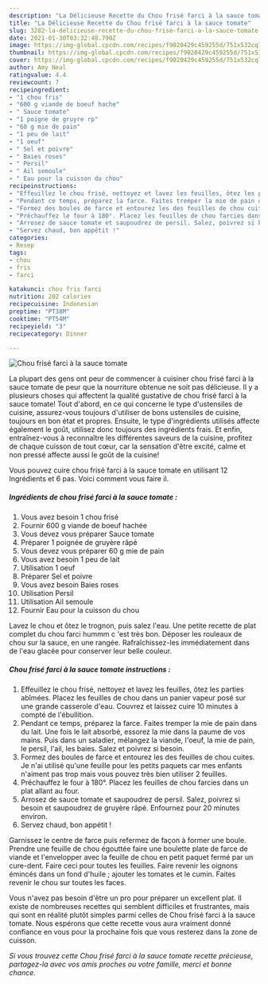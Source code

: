 ```yaml
---
description: "La Délicieuse Recette du Chou frisé farci à la sauce tomate"
title: "La Délicieuse Recette du Chou frisé farci à la sauce tomate"
slug: 3282-la-delicieuse-recette-du-chou-frise-farci-a-la-sauce-tomate
date: 2021-01-30T03:32:48.790Z
image: https://img-global.cpcdn.com/recipes/f9020429c459255d/751x532cq70/chou-frise-farci-a-la-sauce-tomate-photo-principale-de-la-recette.jpg
thumbnail: https://img-global.cpcdn.com/recipes/f9020429c459255d/751x532cq70/chou-frise-farci-a-la-sauce-tomate-photo-principale-de-la-recette.jpg
cover: https://img-global.cpcdn.com/recipes/f9020429c459255d/751x532cq70/chou-frise-farci-a-la-sauce-tomate-photo-principale-de-la-recette.jpg
author: Amy Neal
ratingvalue: 4.4
reviewcount: 7
recipeingredient:
- "1 chou fris"
- "600 g viande de boeuf hache"
- " Sauce tomate"
- "1 poigne de gruyre rp"
- "60 g mie de pain"
- "1 peu de lait"
- "1 oeuf"
- " Sel et poivre"
- " Baies roses"
- " Persil"
- " Ail semoule"
- " Eau pour la cuisson du chou"
recipeinstructions:
- "Effeuillez le chou frisé, nettoyez et lavez les feuilles, ôtez les parties abîmées. Placez les feuilles de chou dans un panier vapeur posé sur une grande casserole d&#39;eau. Couvrez et laissez cuire 10 minutes à compté de l&#39;ébullition."
- "Pendant ce temps, préparez la farce. Faites tremper la mie de pain dans du lait. Une fois le lait absorbé, essorez la mie dans la paume de vos mains. Puis dans un saladier, mélangez la viande, l&#39;oeuf, la mie de pain, le persil, l&#39;ail, les baies. Salez et poivrez si besoin."
- "Formez des boules de farce et entourez les des feuilles de chou cuites. Je n&#39;ai utilisé qu&#39;une feuille pour les petits paquets car mes enfants n&#39;aiment pas trop mais vous pouvez très bien utiliser 2 feuilles."
- "Préchauffez le four à 180°. Placez les feuilles de chou farcies dans un plat allant au four."
- "Arrosez de sauce tomate et saupoudrez de persil. Salez, poivrez si besoin et saupoudrez de gruyère râpé. Enfournez pour 20 minutes environ."
- "Servez chaud, bon appétit !"
categories:
- Resep
tags:
- chou
- fris
- farci

katakunci: chou fris farci 
nutrition: 202 calories
recipecuisine: Indonesian
preptime: "PT38M"
cooktime: "PT54M"
recipeyield: "3"
recipecategory: Dinner

---
```



![Chou frisé farci à la sauce tomate](https://img-global.cpcdn.com/recipes/f9020429c459255d/751x532cq70/chou-frise-farci-a-la-sauce-tomate-photo-principale-de-la-recette.jpg)

La plupart des gens ont peur de commencer à cuisiner chou frisé farci à la sauce tomate de peur que la nourriture obtenue ne soit pas délicieuse. Il y a plusieurs choses qui affectent la qualité gustative de chou frisé farci à la sauce tomate! Tout d'abord, en ce qui concerne le type d'ustensiles de cuisine, assurez-vous toujours d'utiliser de bons ustensiles de cuisine, toujours en bon état et propres. Ensuite, le type d'ingrédients utilisés affecte également le goût, utilisez donc toujours des ingrédients frais. Et enfin, entraînez-vous à reconnaître les différentes saveurs de la cuisine, profitez de chaque cuisson de tout cœur, car la sensation d'être excité, calme et non pressé affecte aussi le goût de la cuisine!

<!--inarticleads1-->

Vous pouvez cuire chou frisé farci à la sauce tomate en utilisant 12 Ingrédients et 6 pas. Voici comment vous faire il.

##### Ingrédients de chou frisé farci à la sauce tomate :

1. Vous avez besoin 1 chou frisé
1. Fournir 600 g viande de boeuf hachée
1. Vous devez vous préparer  Sauce tomate
1. Préparer 1 poignée de gruyère râpé
1. Vous devez vous préparer 60 g mie de pain
1. Vous avez besoin 1 peu de lait
1. Utilisation 1 oeuf
1. Préparer  Sel et poivre
1. Vous avez besoin  Baies roses
1. Utilisation  Persil
1. Utilisation  Ail semoule
1. Fournir  Eau pour la cuisson du chou


Lavez le chou et ôtez le trognon, puis salez l&#39;eau. Une petite recette de plat complet du chou farci hummm c &#39;est très bon. Déposer les rouleaux de chou sur la sauce, en une rangée. Rafraîchissez-les immédiatement dans de l&#39;eau glacée pour conserver leur belle couleur. 

<!--inarticleads2-->

##### Chou frisé farci à la sauce tomate instructions :

1. Effeuillez le chou frisé, nettoyez et lavez les feuilles, ôtez les parties abîmées. Placez les feuilles de chou dans un panier vapeur posé sur une grande casserole d&#39;eau. Couvrez et laissez cuire 10 minutes à compté de l&#39;ébullition.
1. Pendant ce temps, préparez la farce. Faites tremper la mie de pain dans du lait. Une fois le lait absorbé, essorez la mie dans la paume de vos mains. Puis dans un saladier, mélangez la viande, l&#39;oeuf, la mie de pain, le persil, l&#39;ail, les baies. Salez et poivrez si besoin.
1. Formez des boules de farce et entourez les des feuilles de chou cuites. Je n&#39;ai utilisé qu&#39;une feuille pour les petits paquets car mes enfants n&#39;aiment pas trop mais vous pouvez très bien utiliser 2 feuilles.
1. Préchauffez le four à 180°. Placez les feuilles de chou farcies dans un plat allant au four.
1. Arrosez de sauce tomate et saupoudrez de persil. Salez, poivrez si besoin et saupoudrez de gruyère râpé. Enfournez pour 20 minutes environ.
1. Servez chaud, bon appétit !


Garnissez le centre de farce puis refermez de façon à former une boule. Prendre une feuille de chou égouttée faire une boulette plate de farce de viande et l&#39;envelopper avec la feuille de chou en petit paquet fermé par un cure-dent. Faire ceci pour toutes les feuilles. Faire revenir les oignons émincés dans un fond d&#39;huile ; ajouter les tomates et le cumin. Faites revenir le chou sur toutes les faces. 

<!--inarticleads1-->

<p>
Vous n'avez pas besoin d'être un pro pour préparer un excellent plat. Il existe de nombreuses recettes qui semblent difficiles et frustrantes, mais qui sont en réalité plutôt simples parmi celles de Chou frisé farci à la sauce tomate. Nous espérons que cette recette vous aura vraiment donné confiance en vous pour la prochaine fois que vous resterez dans la zone de cuisson.
</p>

<p>
<i>Si vous trouvez cette Chou frisé farci à la sauce tomate recette précieuse, partagez-la avec vos amis proches ou votre famille, merci et bonne chance.</i>
</p>
